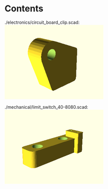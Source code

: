 # Contents


./electronics/circuit_board_clip.scad: [![./electronics/circuit_board_clip.scad](./images/electronics/circuit_board_clip.png)](./electronics/circuit_board_clip.scad)


./mechanical/limit_switch_40-8080.scad: [![./mechanical/limit_switch_40-8080.scad](./images/mechanical/limit_switch_40-8080.png)](./mechanical/limit_switch_40-8080.scad)

